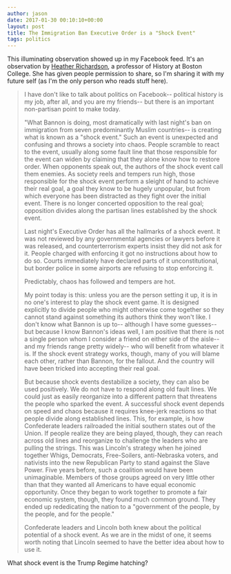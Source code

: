```yaml
---
author: jason
date: 2017-01-30 00:10:10+00:00
layout: post
title: The Immigration Ban Executive Order is a "Shock Event"
tags: politics
---
```


This illuminating observation showed up in my Facebook feed. It's an observation by [Heather Richardson](http://www.bc.edu/schools/cas/history/people/faculty/alphabetical/richardson_heather.html), a professor of History at Boston College. She has given people permission to share, so I'm sharing it with my future self (as I'm the only person who reads stuff here).

>I have don't like to talk about politics on Facebook-- political history is my job, after all, and you are my friends-- but there is an important non-partisan point to make today.
>
>"What Bannon is doing, most dramatically with last night's ban on immigration from seven predominantly Muslim countries-- is creating what is known as a "shock event." Such an event is unexpected and confusing and throws a society into chaos. People scramble to react to the event, usually along some fault line that those responsible for the event can widen by claiming that they alone know how to restore order. When opponents speak out, the authors of the shock event call them enemies. As society reels and tempers run high, those responsible for the shock event perform a sleight of hand to achieve their real goal, a goal they know to be hugely unpopular, but from which everyone has been distracted as they fight over the initial event. There is no longer concerted opposition to the real goal; opposition divides along the partisan lines established by the shock event.
>
>Last night's Executive Order has all the hallmarks of a shock event. It was not reviewed by any governmental agencies or lawyers before it was released, and counterterrorism experts insist they did not ask for it. People charged with enforcing it got no instructions about how to do so. Courts immediately have declared parts of it unconstitutional, but border police in some airports are refusing to stop enforcing it.
>
>Predictably, chaos has followed and tempers are hot.
>
>My point today is this: unless you are the person setting it up, it is in no one's interest to play the shock event game. It is designed explicitly to divide people who might otherwise come together so they cannot stand against something its authors think they won't like. I don't know what Bannon is up to-- although I have some guesses-- but because I know Bannon's ideas well, I am positive that there is not a single person whom I consider a friend on either side of the aisle-- and my friends range pretty widely-- who will benefit from whatever it is. If the shock event strategy works, though, many of you will blame each other, rather than Bannon, for the fallout. And the country will have been tricked into accepting their real goal.
>
>But because shock events destabilize a society, they can also be used positively. We do not have to respond along old fault lines. We could just as easily reorganize into a different pattern that threatens the people who sparked the event. A successful shock event depends on speed and chaos because it requires knee-jerk reactions so that people divide along established lines. This, for example, is how Confederate leaders railroaded the initial southern states out of the Union. If people realize they are being played, though, they can reach across old lines and reorganize to challenge the leaders who are pulling the strings. This was Lincoln's strategy when he joined together Whigs, Democrats, Free-Soilers, anti-Nebraska voters, and nativists into the new Republican Party to stand against the Slave Power. Five years before, such a coalition would have been unimaginable. Members of those groups agreed on very little other than that they wanted all Americans to have equal economic opportunity. Once they began to work together to promote a fair economic system, though, they found much common ground. They ended up rededicating the nation to a "government of the people, by the people, and for the people."
>
>Confederate leaders and Lincoln both knew about the political potential of a shock event. As we are in the midst of one, it seems worth noting that Lincoln seemed to have the better idea about how to use it.

What shock event is the Trump Regime hatching?
